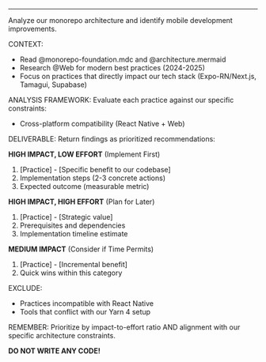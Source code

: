 ---

Analyze our monorepo architecture and identify mobile development improvements.

CONTEXT:
- Read @monorepo-foundation.mdc and @architecture.mermaid
- Research @Web for modern best practices (2024-2025)
- Focus on practices that directly impact our tech stack (Expo-RN/Next.js, Tamagui, Supabase)

ANALYSIS FRAMEWORK:
Evaluate each practice against our specific constraints:
- Cross-platform compatibility (React Native + Web)

DELIVERABLE:
Return findings as prioritized recommendations:

**HIGH IMPACT, LOW EFFORT** (Implement First)
1. [Practice] - [Specific benefit to our codebase]
2. Implementation steps (2-3 concrete actions)
3. Expected outcome (measurable metric)

**HIGH IMPACT, HIGH EFFORT** (Plan for Later)
1. [Practice] - [Strategic value]
2. Prerequisites and dependencies
3. Implementation timeline estimate

**MEDIUM IMPACT** (Consider if Time Permits)
1. [Practice] - [Incremental benefit]
2. Quick wins within this category

EXCLUDE:
- Practices incompatible with React Native
- Tools that conflict with our Yarn 4 setup

REMEMBER: Prioritize by impact-to-effort ratio AND alignment with our specific architecture constraints.

**DO NOT WRITE ANY CODE!**